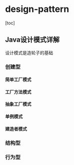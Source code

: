 # design-pattern
[toc]

## Java设计模式详解

设计模式是造轮子的基础

### 创建型

#### 简单工厂模式

#### 工厂方法模式

#### 抽象工厂模式

#### 单例模式

#### 建造者模式

### 结构型

### 行为型

